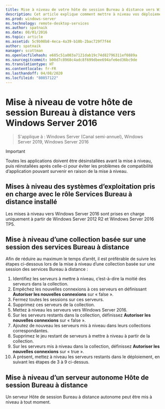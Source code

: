 ```yaml
---
title: Mise à niveau de votre hôte de session Bureau à distance vers Windows Server 2016
description: Cet article explique comment mettre à niveau vos déploiements des services Bureau à distance existants vers Windows Server 2016.
ms.prod: windows-server
ms.technology: remote-desktop-services
ms.author: spatnaik
ms.date: 08/01/2016
ms.topic: article
ms.assetid: 5c9b98b8-4eca-4a39-b10b-2bac729f7f44
author: spatnaik
manager: scottman
ms.openlocfilehash: e685c51a003a7121dab19c74d82796311ef0889a
ms.sourcegitcommit: b00d7c8968c4adc8f699dbee694afe6ed36bc9de
ms.translationtype: HT
ms.contentlocale: fr-FR
ms.lasthandoff: 04/08/2020
ms.locfileid: "80857122"
---
```

# <a name="upgrading-your-remote-desktop-session-host-to-windows-server-2016"></a>Mise à niveau de votre hôte de session Bureau à distance vers Windows Server 2016

>S'applique à : Windows Server (Canal semi-annuel), Windows Server 2019, Windows Server 2016

> [!IMPORTANT]
> Toutes les applications doivent être désinstallées avant la mise à niveau, puis réinstallées après celle-ci pour éviter les problèmes de compatibilité d’application pouvant survenir en raison de la mise à niveau.

## <a name="supported-os-upgrades-with-rds-role-installed"></a>Mises à niveau des systèmes d’exploitation pris en charge avec le rôle Services Bureau à distance installé
Les mises à niveau vers Windows Server 2016 sont prises en charge uniquement à partir de Windows Server 2012 R2 et Windows Server 2016 TP5.

## <a name="upgrading-a-rds-session-based-collection"></a>Mise à niveau d’une collection basée sur une session des services Bureau à distance
Afin de réduire au maximum le temps d’arrêt, il est préférable de suivre les étapes ci-dessous lors de la mise à niveau d’une collection basée sur une session des services Bureau à distance :

1. Identifiez les serveurs à mettre à niveau, c’est-à-dire la moitié des serveurs dans la collection.
2. Empêchez les nouvelles connexions à ces serveurs en définissant **Autoriser les nouvelles connexions** sur « false ».
3. Fermez toutes les sessions sur ces serveurs. 
4. Supprimez ces serveurs de la collection.
5. Mettez à niveau les serveurs vers Windows Server 2016.
6. Sur les serveurs restants dans la collection, définissez **Autoriser les nouvelles connexions** sur « false ».
7. Ajoutez de nouveau les serveurs mis à niveau dans leurs collections correspondantes.
8. Supprimez le jeu restant de serveurs à mettre à niveau à partir de la collection.
9. Sur les serveurs mis à niveau dans la collection, définissez **Autoriser les nouvelles connexions** sur « true ».
10. À présent, mettez à niveau les serveurs restants dans le déploiement, en suivant les étapes de 3 à 9 ci-dessus.

## <a name="upgrading-a-standalone-rd-session-host-server"></a>Mise à niveau d’un serveur autonome Hôte de session Bureau à distance
Un serveur Hôte de session Bureau à distance autonome peut être mis à niveau à tout moment.